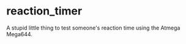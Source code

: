 reaction_timer
==============

A stupid little thing to test someone's reaction time using the Atmega Mega644. 
